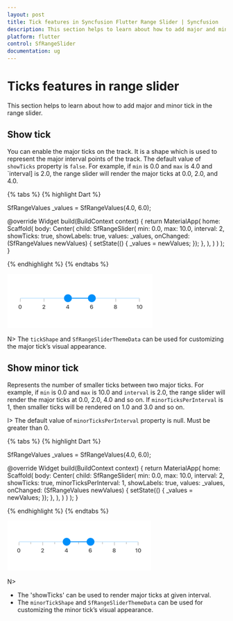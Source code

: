 ```yaml
---
layout: post
title: Tick features in Syncfusion Flutter Range Slider | Syncfusion
description: This section helps to learn about how to add major and minor tick in the range slider for flutter platform
platform: flutter
control: SfRangeSlider
documentation: ug
---
```


# Ticks features in range slider

This section helps to learn about how to add major and minor tick in the range slider.

## Show tick

You can enable the major ticks on the track. It is a shape which is used to represent the major interval points of the track. The default value of `showTicks` property is `false`. For example, if `min` is 0.0 and `max` is 4.0 and `interval] is 2.0, the range slider will render the major ticks at 0.0, 2.0, and 4.0.

{% tabs %}
{% highlight Dart %}

SfRangeValues _values = SfRangeValues(4.0, 6.0);

@override
Widget build(BuildContext context) {
  return MaterialApp(
      home: Scaffold(
          body: Center(
              child: SfRangeSlider(
                    min: 0.0,
                    max: 10.0,
                    interval: 2,
                    showTicks: true,
                    showLabels: true,
                    values: _values,
                    onChanged: (SfRangeValues newValues) {
                        setState(() {
                            _values = newValues;
                        });
                   },
               ),
          )
      )
  );
}

{% endhighlight %}
{% endtabs %}

![Range slider tick support](images/tick/major-tick.png)

N> The `tickShape` and `SfRangeSliderThemeData` can be used for customizing the major tick’s visual appearance.

## Show minor tick

Represents the number of smaller ticks between two major ticks. For example, if `min` is 0.0 and `max` is 10.0 and `interval` is 2.0, the range slider will render the major ticks at 0.0, 2.0, 4.0 and so on. If `minorTicksPerInterval` is 1, then smaller ticks will be rendered on 1.0 and 3.0 and so on.

I> The default value of `minorTicksPerInterval` property is null. Must be greater than 0.

{% tabs %}
{% highlight Dart %}

SfRangeValues _values = SfRangeValues(4.0, 6.0);

@override
Widget build(BuildContext context) {
  return MaterialApp(
      home: Scaffold(
          body: Center(
              child: SfRangeSlider(
                    min: 0.0,
                    max: 10.0,
                    interval: 2,
                    showTicks: true,
                    minorTicksPerInterval: 1,
                    showLabels: true,
                    values: _values,
                    onChanged: (SfRangeValues newValues) {
                        setState(() {
                            _values = newValues;
                        });
                   },
               ),
          )
      )
  );
}

{% endhighlight %}
{% endtabs %}

![Range slider minor tick support](images/tick/minor-tick.png)

N>
* The 'showTicks' can be used to render major ticks at given interval.
* The `minorTickShape` and `SfRangeSliderThemeData` can be used for customizing the minor tick’s visual appearance.
